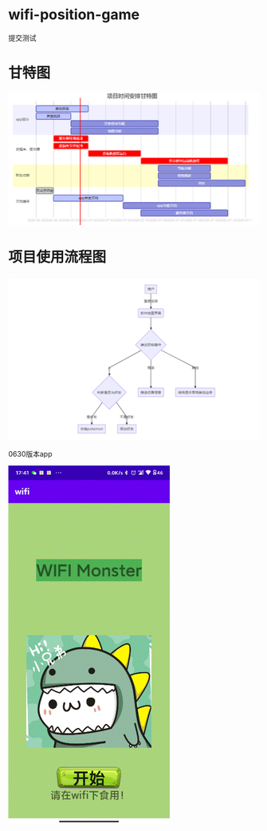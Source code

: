 # wifi-position-game

提交测试

# 甘特图
![甘特图](.\gantt.png)

# 项目使用流程图
![流程图](.\fluent.png)

0630版本app

![Video_20200701_091758_799](.\Video_20200701_091758_799.gif)